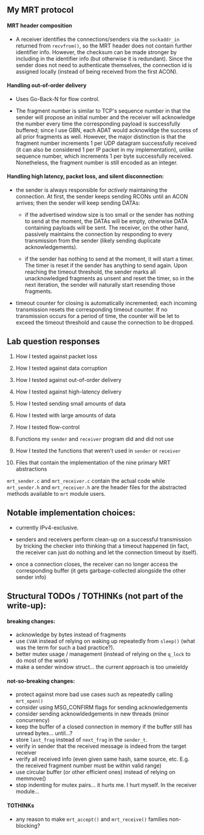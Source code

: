 ## My MRT protocol

#### MRT header composition

* A receiver identifies the connections/senders via the `sockaddr_in` returned from `recvfrom()`, so the MRT header does not contain further identifier info. However, the checksum can be made stronger by including in the identifier info (but otherwise it is redundant). Since the sender does not need to authenticate themselves, the connection id is assigned locally (instead of being received from the first ACON).

#### Handling out-of-order delivery

* Uses Go-Back-N for flow control.

* The fragment number is similar to TCP's sequence number in that the sender will propose an initial number and the receiver will acknowledge the number every time the corresponding payload is successfully buffered; since I use GBN, each ADAT would acknowldge the success of all prior fragments as well. However, the major distinction is that the fragment number increments 1 per UDP datagram successfully received (it can also be considered 1 per IP packet in my implementation), unlike sequence number, which increments 1 per byte successfully received. Nonetheless, the fragment number is still encoded as an integer.

#### Handling high latency, packet loss, and silent disconnection:

* the sender is always responsible for *actively* maintaining the connection. At first, the sender keeps sending RCONs until an ACON arrives; then the sender will keep sending DATAs: 

  * if the advertised window size is too small or the sender has nothing to send at the moment, the DATAs will be empty, otherwise DATA containing payloads will be sent. The receiver, on the other hand, passively maintains the connection by responding to every transmission from the sender (likely sending duplicate acknowledgements).

  * if the sender has nothing to send at the moment, it will start a timer. The timer is reset if the sender has anything to send again. Upon reaching the timeout threshold, the sender marks all unacknowledged fragments as unsent and reset the timer, so in the next iteration, the sender will naturally start resending those fragments.

* timeout counter for closing is automatically incremented; each incoming transmission resets the corresponding timeout counter. If no transmission occurs for a period of time, the counter will be let to exceed the timeout threshold and cause the connection to be dropped.

## Lab question responses
1. How I tested against packet loss


1. How I tested against data corruption


1. How I tested against out-of-order delivery


1. How I tested against high-latency delivery


1. How I tested sending small amounts of data


1. How I tested with large amounts of data


1. How I tested flow-control


1. Functions my `sender` and `receiver` program did and did not use


1. How I tested the functions that weren't used in `sender` or `receiver`


1. Files that contain the implementation of the nine primary MRT abstractions

`mrt_sender.c` and `mrt_receiver.c` contain the actual code while `mrt_sender.h` and `mrt_receiver.h` are the header files for the abstracted methods available to `mrt` module users.

## Notable implementation choices:

* currently IPv4-exclusive.

* senders and receivers perform clean-up on a successful transmission by tricking the checker into thinking that a timeout happened (in fact, the receiver can just do nothing and let the connection timeout by itself).

* once a connection closes, the receiver can no longer access the corresponding buffer (it gets garbage-collected alongside the other sender info)

## Structural TODOs / TOTHINKs (not part of the write-up):

#### breaking changes:

* acknowledge by bytes instead of fragments
* use `CVAR` instead of relying on waking up repeatedly from `sleep()` (what was the term for such a bad practice?).
* better mutex usage / management (instead of relying on the `q_lock` to do most of the work)
* make a sender window struct... the current approach is too unwieldy

#### not-so-breaking changes:

* protect against more bad use cases such as repeatedly calling `mrt_open()`
* consider using MSG_CONFIRM flags for sending acknowledgements
* consider sending acknowldedgements in new threads (minor concurrency)
* keep the buffer of a closed connection in memory if the buffer still has unread bytes... until...?
* store `last_frag` instead of `next_frag` in the `sender_t`.
* verify in sender that the received message is indeed from the target receiver
* verify all received info (even given same hash, same source, etc. E.g. the received fragment number must be within valid range)
* use circular buffer (or other efficient ones) instead of relying on memmove()
* stop indenting for mutex pairs... it hurts me. I hurt myself. In the receiver module...

#### TOTHINKs

* any reason to make `mrt_accept()` and `mrt_receive()` families non-blocking?
